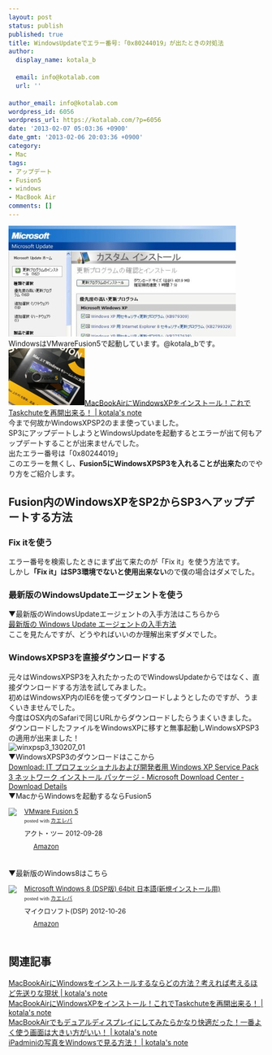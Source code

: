 ```yaml
---
layout: post
status: publish
published: true
title: WindowsUpdateでエラー番号:「0x80244019」が出たときの対処法
author:
  display_name: kotala_b

  email: info@kotalab.com
  url: ''

author_email: info@kotalab.com
wordpress_id: 6056
wordpress_url: https://kotalab.com/?p=6056
date: '2013-02-07 05:03:36 +0900'
date_gmt: '2013-02-06 20:03:36 +0900'
category:
- Mac
tags:
- アップデート
- Fusion5
- windows
- MacBook Air
comments: []
---
```

<p><img src="/wp-content/uploads/winxpsp3_130207_02-448x218.jpg" alt="winxpsp3_130207_02" width="448" height="218" class="alignnone size-large wp-image-6061" /><br />
WindowsはVMwareFusion5で起動しています。@kotala_bです。<br />
<a href="/macbook-air-winxp" target="_blank"><img  class="alignleft" src="/wp-content/uploads/fusion5_20121119-448x336.jpg" alt="MacBookAirにWindowsXPをインストール！これでTaskchuteを再開出来る！ | kotala's note" width="150" /></a><a href="/macbook-air-winxp" target="_blank">MacBookAirにWindowsXPをインストール！これでTaskchuteを再開出来る！ | kotala's note</a><br style="clear:both;" />今まで何故かWindowsXPSP2のまま使っていました。<br />
SP3にアップデートしようとWindowsUpdateを起動するとエラーが出て何もアップデートすることが出来ませんでした。<br />
出たエラー番号は「0x80244019」<br />
このエラーを無くし、<strong>Fusion5にWindowsXPSP3を入れることが出来た</strong>のでやり方をご紹介します。<br />
</p>
<!--more-->
<h2>Fusion内のWindowsXPをSP2からSP3へアップデートする方法</h2>
<h3>Fix itを使う</h3>
<p>エラー番号を検索したときにまず出て来たのが「Fix it」を使う方法です。<br />
しかし<strong>「Fix it」はSP3環境でないと使用出来ない</strong>ので僕の場合はダメでした。</p>
<h3>最新版のWindowsUpdateエージェントを使う</h3>
<p>▼最新版のWindowsUpdateエージェントの入手方法はこちらから<br />
<a href="http://support.microsoft.com/kb/949104/ja" target="_blank">最新版の Windows Update エージェントの入手方法</a><br />
ここを見たんですが、どうやればいいのか理解出来ずダメでした。</p>
<h3>WindowsXPSP3を直接ダウンロードする</h3>
<p>元々はWindowsXPSP3を入れたかったのでWindowsUpdateからではなく、直接ダウンロードする方法を試してみました。<br />
初めはWindowsXP内のIE6を使ってダウンロードしようとしたのですが、うまくいきませんでした。<br />
今度はOSX内のSafariで同じURLからダウンロードしたらうまくいきました。<br />
ダウンロードしたファイルをWindowsXPに移すと無事起動しWindowsXPSP3の適用が出来ました！<br />
<img src="/wp-content/uploads/winxpsp3_130207_01.jpg" alt="winxpsp3_130207_01" width="409" height="367" class="alignnone size-full wp-image-6060" /><br />
▼WindowsXPSP3のダウンロードはここから<br />
<a href="http://www.microsoft.com/ja-jp/download/details.aspx?id=24" target="_blank">Download: IT プロフェッショナルおよび開発者用 Windows XP Service Pack 3 ネットワーク インストール パッケージ - Microsoft Download Center - Download Details</a><br />
▼MacからWindowsを起動するならFusion5</p>
<div class="kaerebalink-box" style="text-align:left;padding-bottom:20px;font-size:small;/zoom: 1;overflow: hidden;">
<div class="kaerebalink-image" style="float:left;margin:0 15px 10px 0;"><a href="https://www.amazon.co.jp/exec/obidos/ASIN/B009316BXW/same-22/ref=nosim/" rel="nofollow" target="_blank"><img src="https://images-fe.ssl-images-amazon.com/images/I/51hrN%2BOGmPL._SL160_.jpg" style="border: none;" /></a></div>
<div class="kaerebalink-info" style="line-height:120%;/zoom: 1;overflow: hidden;">
<div class="kaerebalink-name" style="margin-bottom:10px;line-height:120%"><a href="https://www.amazon.co.jp/exec/obidos/ASIN/B009316BXW/same-22/ref=nosim/" rel="nofollow" target="_blank">VMware Fusion 5</a>
<div class="kaerebalink-powered-date" style="font-size:8pt;margin-top:5px;font-family:verdana;line-height:120%">posted with <a href="https://kaereba.com" target="_blank">カエレバ</a></div>
</div>
<div class="kaerebalink-detail" style="margin-bottom:5px;"> アクト・ツー 2012-09-28    </div>
<div class="kaerebalink-link1" style="margin-top:10px;">
<div class="shoplinkamazon" style="display:inline;margin-right:5px;background: url('https://img.yomereba.com/tam_k_01.gif') 0 0 no-repeat;padding: 2px 0 2px 18px;white-space: nowrap;"><a href="https://www.amazon.co.jp/gp/search?keywords=VMware%20Fusion%205&__mk_ja_JP=%83J%83%5E%83J%83i&tag=same-22" rel="nofollow" target="_blank" title="アマゾン" >Amazon</a></div>
</div>
</div>
<div class="booklink-footer" style="clear: left"></div>
</div>
<p>▼最新版のWindows8はこちら</p>
<div class="kaerebalink-box" style="text-align:left;padding-bottom:20px;font-size:small;/zoom: 1;overflow: hidden;">
<div class="kaerebalink-image" style="float:left;margin:0 15px 10px 0;"><a href="https://www.amazon.co.jp/exec/obidos/ASIN/B009K1SLAQ/same-22/ref=nosim/" rel="nofollow" target="_blank"><img src="https://images-fe.ssl-images-amazon.com/images/I/41zL2J%2BM0iL._SL160_.jpg" style="border: none;" /></a></div>
<div class="kaerebalink-info" style="line-height:120%;/zoom: 1;overflow: hidden;">
<div class="kaerebalink-name" style="margin-bottom:10px;line-height:120%"><a href="https://www.amazon.co.jp/exec/obidos/ASIN/B009K1SLAQ/same-22/ref=nosim/" rel="nofollow" target="_blank">Microsoft Windows 8 (DSP版) 64bit 日本語(新規インストール用)</a>
<div class="kaerebalink-powered-date" style="font-size:8pt;margin-top:5px;font-family:verdana;line-height:120%">posted with <a href="https://kaereba.com" target="_blank">カエレバ</a></div>
</div>
<div class="kaerebalink-detail" style="margin-bottom:5px;"> マイクロソフト(DSP) 2012-10-26    </div>
<div class="kaerebalink-link1" style="margin-top:10px;">
<div class="shoplinkamazon" style="display:inline;margin-right:5px;background: url('https://img.yomereba.com/tam_k_01.gif') 0 0 no-repeat;padding: 2px 0 2px 18px;white-space: nowrap;"><a href="https://www.amazon.co.jp/gp/search?keywords=Microsoft%20Windows%208&__mk_ja_JP=%83J%83%5E%83J%83i&tag=same-22" rel="nofollow" target="_blank" title="アマゾン" >Amazon</a></div>
</div>
</div>
<div class="booklink-footer" style="clear: left"></div>
</div>
<h2 class="rele">関連記事</h2>
<p><a href="/macbook-air-win" target="_blank">MacBookAirにWindowsをインストールするならどの方法？考えれば考えるほど先送りな現状 | kotala's note</a><br />
<a href="/macbook-air-winxp" target="_blank">MacBookAirにWindowsXPをインストール！これでTaskchuteを再開出来る！ | kotala's note</a><br />
<a href="/macbook-air-dual-diysplay" target="_blank">MacBookAirでもデュアルディスプレイにしてみたらかなり快適だった！一番よく使う画面は大きい方がいい！ | kotala's note</a><br />
<a href="/ipad-mini-photo-windows" target="_blank">iPadminiの写真をWindowsで見る方法！ | kotala's note</a></p>
